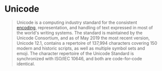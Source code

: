 # Unicode

> Unicode is a computing industry standard for the consistent [encoding][concept-encoding], representation, and handling of text expressed in most of the world's writing systems. The standard is maintained by the Unicode Consortium, and as of May 2019 the most recent version, Unicode 12.1, contains a repertoire of 137,994 characters covering 150 modern and historic scripts, as well as multiple symbol sets and emoji. The character repertoire of the Unicode Standard is synchronized with ISO/IEC 10646, and both are code-for-code identical.

[concept-encoding]: ./character_encoding.md
